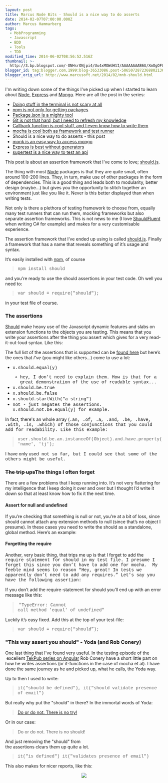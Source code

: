 ```yaml
---
layout: post
title: Marcus Node Bits - Should is a nice way to do asserts
date: 2014-02-07T07:00:00.000Z
author: Marcus Hammarberg
tags:
  - MobProgramming
  - Javascript
  - BDD
  - Tools
  - TDD
modified_time: 2014-06-02T08:56:52.516Z
thumbnail: >-
  http://3.bp.blogspot.com/-ONHsrONjpi4/Uu4xMOWdH1I/AAAAAAAAB6U/XmOgOFUgBvE/s72-c/Screen+Shot+2014-02-01+at+20.05.01+.png
blogger_id: tag:blogger.com,1999:blog-36533086.post-5065072872368802136
blogger_orig_url: http://www.marcusoft.net/2014/02/mnb-should.html
---
```





I'm writing down some of the things I've picked up when I started to
learn about <a href="http://nodejs.org/" target="_blank">Node</a>,
<a href="http://expressjs.com/" target="_blank">Express</a> and
<a href="http://www.mongodb.org/" target="_blank">Mongo</a>. Here are
all the post in the series:

- <a href="http://www.marcusoft.net/2014/02/mnb-terminal.html"
    target="_blank">Doing stuff in the terminal is not scary at all</a>
- <a href="http://www.marcusoft.net/2014/02/mnb-npm.html"
    target="_blank">npm is not only for getting packages</a>
- <a href="http://www.marcusoft.net/2014/02/mnb-packagejson.html"
    target="_blank">Package.json is a mighty tool</a>
- <a href="http://www.marcusoft.net/2014/02/mnb-git.html"
    target="_blank">Git is not that hard, but I need to refresh my
    knowledge</a>
- <a href="http://www.marcusoft.net/2014/02/mnb-callbacks.html"
    target="_blank">Callback function is cool stuff, and I even know how to
    write them</a>
- <span
    style="color: #0000ee; text-decoration: underline;"><a href="http://www.marcusoft.net/2014/02/mnb-mocha.html"
    target="_blank">mocha is cool both as framework and test runner</a>
- Should is a nice way to do asserts - this post
- <a href="http://www.marcusoft.net/2014/02/mnb-monk.html"
    target="_blank">monk is an easy way to access mongo</a>
- <a href="http://www.marcusoft.net/2014/02/mnb-express.html"
    target="_blank">Express is best without generators</a>
- <a href="http://www.marcusoft.net/2014/02/mnb-supertest.html"
    target="_blank">supertest is a nice way to test an api</a>

This post is about an assertion framework that I've come to love;
<a href="https://github.com/visionmedia/should.js/"
target="_blank">should.js</a>.

The thing with most
<a href="http://nodejs.org/" target="_blank">Node</a> packages is that
they are quite small, often around 100-200 lines. They, in turn, make
use of other packages in the form of dependencies. This is a good thing
and leads both to modularity, better design (maybe…) but gives you the
opportunity to stitch together an environment just like you like it.
Never is this better displayed than when writing tests.

Not only is there a plethora of testing framework to choose from,
equally many test runners that can run them, mocking frameworks but also
separate assertion frameworks. This is not news to me (I love
<a href="https://github.com/erichexter/Should"
target="_blank">ShouldFluent</a> when writing C# for example) and makes
for a very customisable experience.

The assertion framework that I’ve ended up using is called
<a href="https://github.com/visionmedia/should.js"
target="_blank">should.js</a>. Finally a framework that has a name that
reveals something of it’s usage and syntax.

It’s easily installed with
<a href="https://npmjs.org/" target="_blank">npm</a>, of course

> <span style="font-family: Courier New, Courier, monospace;">npm
> install should<span style="font-family: inherit;">

<span style="font-family: inherit;">and you're ready to use the should
assertions in your test code. Oh well you need to:

> <span style="font-family: Courier New, Courier, monospace;">var should
> = require("should");

in your test file of course.

### The assertions

<a href="https://github.com/visionmedia/should.js"
target="_blank">Should</a> make heavy use of the Javascript dynamic
features and slabs on extension functions to the objects you are
testing. This means that you write your assertions after the thing you
assert which gives for a very read-it-out-loud syntax. Like this:

The full list of the assertions that is supported can be
<a href="https://github.com/visionmedia/should.js/"
target="_blank">found here</a> but here’s the ones that *I’ve* (you
might like others...) come to use a lot:

- <span
    style="font-family: Courier New, Courier, monospace;">x.should.equal(y)
  - hey, I don't need to explain them. How is that for a great
    demonstration of the use of readable syntax...
- <span
    style="font-family: Courier New, Courier, monospace;">x.should.be.true
- <span
    style="font-family: Courier New, Courier, monospace;">x.should.be.false
- <span
    style="font-family: Courier New, Courier, monospace;">x.should.startWith("a
    string")
- <span
    style="font-family: Courier New, Courier, monospace;">not -
    just negates the assertions. <span
    style="font-family: Courier New, Courier, monospace;">x.should.not.be.equal(y)
    for example.

In fact, there's an whole array (<span
style="font-family: Courier New, Courier, monospace;">.an, .of, .a,
.and, .be, .have, .with, .is, .which) of those conjunctions that
you could add for readability. Like this <span
style="font-family: inherit;">example:<span
style="font-family: Courier New, Courier, monospace;">

> <span
> style="font-family: Courier New, Courier, monospace;">user.should.be.an.instanceOf(Object).and.have.property('name',
> 'tj');

<span style="font-family: inherit;">I have only used<span
style="font-family: Courier New, Courier, monospace;"> not<span
style="font-family: inherit;"> so far, but I could see that some of the
others might be useful.

### ~~The trip ups~~The things I often forget

There are a few problems that I keep running into. It’s not very
flattering for my intelligence that I keep doing it over and over but I
thought I’d write it down so that at least know how to fix it the next
time.

#### Assert for null and undefined

If you’re checking that something is null or not, you’re at a bit of
loss, since should cannot attach any extension methods to null (since
that’s no object I presume). In these cases you need to write the should
as a standalone, global method.
Here’s an example:

#### Forgetting the require

Another, very basic thing, that trips me up is that I forget to add the
<span
style="font-family: Courier New, Courier, monospace;">require
statement for <span
style="font-family: Courier New, Courier, monospace;">should in
my test file. I presume I forget this since you don’t have to add one
for mocha.  My feeble mind seems to reason “Hey, great! In tests we
apparently don’t need to add any requires.”
Let’s say you have the following assertion:

If you don’t add the require-statement for should you’ll end up with an
error message like this:

> <span class="Apple-tab-span" style="white-space: pre;"> <span
> style="font-family: Courier New, Courier, monospace;">"TypeError:
> Cannot call method 'equal' of undefined"

Luckily it’s easy fixed. Add this at the top of your test-file:

> <span style="font-family: Courier New, Courier, monospace;">var should
> = require(“should”);

### "This way assert you should" - Yoda (and Rob Conery)

One last thing that I've found very useful. In the testing episode of
the  excellent
<a href="http://tekpub.com/products/angular" target="_blank">TekPub
series on Angular</a> Rob Conery have a short little part on how he
writes assertions (or it-functions in the case of mocha et al). I have
done the same journey as he and picked up, what he calls, the Yoda
way.

Up to then I used to write:

> <span style="font-family: Courier New, Courier, monospace;">it("should
> be defined"),
> it("should validate presence of email")

But really why put the "should" in there? In the immortal words of
Yoda:

> <a href="http://www.youtube.com/watch?v=BQ4yd2W50No" target="_blank">Do
> or do not. There is no try!</a>

Or in our case:

> Do or do not. There is no should!

And just removing<span style="white-space: pre;"> the "should"
from the assertions clears them up quite a lot.

> <span style="font-family: Courier New, Courier, monospace;">it("is
> defined")
> it("validates presence of email")

This also makes for nicer reports, like this:

<div class="separator" style="clear: both; text-align: center;">

<a
href="http://3.bp.blogspot.com/-ONHsrONjpi4/Uu4xMOWdH1I/AAAAAAAAB6U/XmOgOFUgBvE/s1600/Screen+Shot+2014-02-01+at+20.05.01+.png"
data-imageanchor="1" style="margin-left: 1em; margin-right: 1em;"><img
src="http://3.bp.blogspot.com/-ONHsrONjpi4/Uu4xMOWdH1I/AAAAAAAAB6U/XmOgOFUgBvE/s1600/Screen+Shot+2014-02-01+at+20.05.01+.png"
data-border="0" /></a>

</div>
